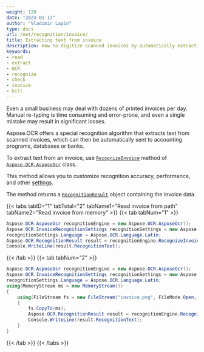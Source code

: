```yaml
---
weight: 120
date: "2023-01-17"
author: "Vladimir Lapin"
type: docs
url: /net/recognition/invoice/
title: Extracting text from invoice
description: How to digitize scanned invoices by automatically extracting text from them.
keywords:
- read
- extract
- OCR
- recognize
- check
- invoice
- bill
---
```


Even a small business may deal with dozens of printed invoices per day. Manual re-typing is time consuming and error-prone, and even a single mistake may result in significant losses.

Aspose.OCR offers a special recognition algorithm that extracts text from scanned invoices, which can then be automatically sent to accounting programs, databases or banks.

To extract text from an invoice, use [`RecognizeInvoice`](https://reference.aspose.com/ocr/net/aspose.ocr/asposeocr/recognizeinvoice/) method of [`Aspose.OCR.AsposeOcr`](https://reference.aspose.com/ocr/net/aspose.ocr/asposeocr/) class.

This method allows you to customize recognition accuracy, performance, and other [settings](/ocr/net/recognition-settings-invoice/).

The method returns a [`RecognitionResult`](https://reference.aspose.com/ocr/net/aspose.ocr/recognitionresult/) object containing the invoice data.

{{< tabs tabID="1" tabTotal="2" tabName1="Read invoice from path" tabName2="Read invoice from memory" >}}
{{< tab tabNum="1" >}}
```csharp
Aspose.OCR.AsposeOcr recognitionEngine = new Aspose.OCR.AsposeOcr();
Aspose.OCR.InvoiceRecognitionSettings recognitionSettings = new Aspose.OCR.InvoiceRecognitionSettings();
recognitionSettings.Language = Aspose.OCR.Language.Latin;
Aspose.OCR.RecognitionResult result = recognitionEngine.RecognizeInvoice("invoice.png", recognitionSettings);
Console.WriteLine(result.RecognitionText);
```
{{< /tab >}}
{{< tab tabNum="2" >}}
```csharp
Aspose.OCR.AsposeOcr recognitionEngine = new Aspose.OCR.AsposeOcr();
Aspose.OCR.InvoiceRecognitionSettings recognitionSettings = new Aspose.OCR.InvoiceRecognitionSettings();
recognitionSettings.Language = Aspose.OCR.Language.Latin;
using(MemoryStream ms = new MemoryStream())
{
	using(FileStream fs = new FileStream("invoice.png", FileMode.Open, FileAccess.Read))
	{
		fs.CopyTo(ms);
		Aspose.OCR.RecognitionResult result = recognitionEngine.RecognizeInvoice(ms, recognitionSettings);
		Console.WriteLine(result.RecognitionText);
	}
}
```
{{< /tab >}}
{{< /tabs >}}
